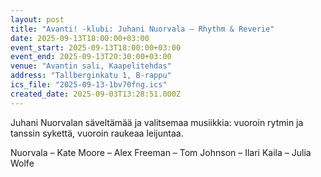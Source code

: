```yaml
---
layout: post
title: "Avanti! -klubi: Juhani Nuorvala – Rhythm & Reverie"
date: 2025-09-13T18:00:00+03:00
event_start: 2025-09-13T18:00:00+03:00
event_end: 2025-09-13T20:30:00+03:00
venue: "Avantin sali, Kaapelitehdas"
address: "Tallberginkatu 1, B-rappu"
ics_file: "2025-09-13-1bv70fng.ics"
created_date: 2025-09-03T13:28:51.000Z
---
```


Juhani Nuorvalan säveltämää ja valitsemaa musiikkia: vuoroin rytmin ja tanssin sykettä, vuoroin raukeaa leijuntaa.  
  
Nuorvala – Kate Moore – Alex Freeman – Tom Johnson – Ilari Kaila – Julia Wolfe
